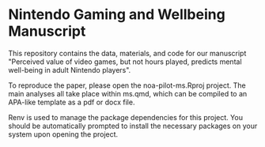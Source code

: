 # Nintendo Gaming and Wellbeing Manuscript

This repository contains the data, materials, and code for our manuscript "Perceived value of video games, but not hours played, predicts mental well-being in adult Nintendo players".

To reproduce the paper, please open the noa-pilot-ms.Rproj project. The main analyses all take place within ms.qmd, which can be compiled to an APA-like template as a pdf or docx file. 

Renv is used to manage the package dependencies for this project. You should be automatically prompted to install the necessary packages on your system upon opening the project. 

